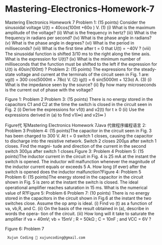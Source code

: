 # Mastering-Electronics-Homework-7
Mastering Electronics Homework 7
Problem 1: (15 points) Consider the sinusoidal voltage U(t) = 40cos(100πt +60o )    V.                              (1) (i) What is the maximum amplitude of the voltage? (ii) What is the frequency in hertz? (iii) What is the frequency in radians per second? (iv) What is the phase angle in radians? (v) What is the phase angle in degrees? (vi) What is the period in milliseconds? (vii) What is the ﬁrst time after t = 0 that U(t) = −40V ? (viii) The sinusoidal function is shifted 3/10 ms to the right along the time axis. What is the expression for U(t)? (ix) What is the minimum number of milliseconds that the function must be shifted to the left if the expression for U(t) is 40sin(100πt) ? Problem 2: (15 points) The expressions for the steady-state voltage and current at the terminals of the circuit seen in Fig. 1 are: vg(t) = 300 cos(5000πt + 78o) V. (2) ig(t) = 6 sin(5000πt + 123o) A. (3) (i) What is the impedance seen by the source? (ii) By how many microseconds is the current out of phase with the voltage?

Figure 1: Problem 2 Problem 3: (15 points) There is no energy stored in the capacitors C1 and C2 at the time the switch is closed in the circuit seen in Fig. 2 (i) Derive the expressions for v1(t) and v2(t) for t ≥ 0 (ii) Use the expressions derived in (a) to ﬁnd v1(∞) and v2(∞ )

Figure代 写Mastering Electronics Homework 7Java 代做程序编程语言 2: Problem 3 Problem 4: (15 points)The capacitor in the circuit seen in Fig.  3 has been charged to 300 V. At t = 0 switch 1 closes, causing the capacitor to discharge into the resistive network.   Switch 2 closes 200μs after switch 1 closes.   Find the magni- tude and direction of the current in the second switch 300μs after switch 1 closes.Figure 3: Problem 4 Problem 5: (15 points)The inductor current in the circuit in Fig.  4 is 25 mA at the instant the switch is opened.  The inductor will malfunction whenever the magnitude of the inductor current equals or exceeds 5 A. How long (if ever) after the switch is opened does the inductor malfunction?Figure 4: Problem 5 Problem 6: (15 points)The energy stored in the capacitor in the circuit shown in Fig.  5 is zero at the instant the switch is closed. The ideal operational ampliﬁer reaches saturation in 15 ms. What is the numerical value of R?Figure 5: Problem 6 Problem 7: (10 points) There is no energy stored in the capacitors in the circuit shown in Fig.6 at the instant the two switches close. Assume the op amp is ideal. (i) Find vo (t) as a function of va, vb,R, and C. (ii) On the basis of the result obtained in (a), describe in words the opera- tion of the circuit. (iii) How long will it take to saturate the ampliﬁer if va   = 40mV; vb   = 15mV ; R = 50kΩ ; C = 10nF ; and VCC  = 6V ?

Figure 6: Problem 7

     Xujun Coding 📧 xujuncoding@gmail.com
